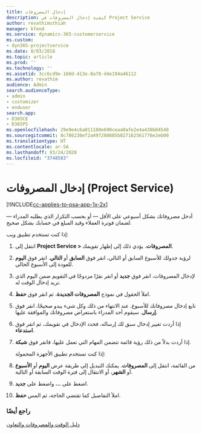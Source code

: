 ```yaml
---
title: إدخال المصروفات
description: كيفية إدخال المصروفات في Project Service
author: revathimuthiah
manager: kfend
ms.service: dynamics-365-customerservice
ms.custom:
- dyn365-projectservice
ms.date: 8/03/2018
ms.topic: article
ms.prod: ''
ms.technology: ''
ms.assetid: 3cc6cd9e-160d-413e-8a78-d4e194a46112
ms.author: revathim
audience: Admin
search.audienceType:
- admin
- customizer
- enduser
search.app:
- D365CE
- D365PS
ms.openlocfilehash: 29e9e4c6a011180e690ceaa0afe2e4a438b84548
ms.sourcegitcommit: 8c786230ef2a497280885b827162561776e2eb00
ms.translationtype: HT
ms.contentlocale: ar-SA
ms.lasthandoff: 03/24/2020
ms.locfileid: "3748583"
---
```

# <a name="enter-expenses-project-service"></a>إدخال المصروفات (Project Service)

[!INCLUDE[cc-applies-to-psa-app-1x-2x](../includes/cc-applies-to-psa-app-1x-2x.md)]

أدخل مصروفاتك بشكل أسبوعي على الأقل — أو بحسب التكرار الذي يطلبه المدراء — لضمان فوترة العملاء وقيد المبلغ في حسابك بشكل صحيح.  
  
 إذا كنت تستخدم تطبيق ويب:  
  
1. انتقل إلى **Project Service > المصروفات**. يؤدي ذلك إلى إظهار تقويمك.  
  
2. لرؤية جدولك للأسبوع السابق أو التالي، انقر فوق **السابق** أو **التالي**. انقر فوق **اليوم** للعودة إلى الأسبوع الحالي.  
  
3. لإدخال المصروفات، انقر فوق **جديد** أو انقر نقرًا مزدوجًا في التقويم ضمن اليوم الذي تريد إدخال الوقت له.  
  
4. املأ الحقول في نموذج **المصروفات الجديدة**، ثم انقر فوق **حفظ**.  
  
5. تابع إدخال مصروفاتك للأسبوع. عند الانتهاء من ذلك وكل شيء يبدو صحيحًا، انقر فوق **إرسال**. سيقوم أحد المدراء باستعراض مصروفاتك والموافقة عليها.  
  
6. إذا أردت تغيير إدخال سبق لك إرساله، فحدد الإدخال في تقويمك، ثم انقر فوق **استدعاء**.  
  
7. إذا أردت بدلاً من ذلك رؤية قائمة تتضمن المهام التي تعمل عليها، فانقر فوق **شبكة**.  
  
   إذا كنت تستخدم تطبيق الأجهزة المحمولة:  
  
8. من القائمة، انتقل إلى **المصروفات**.     يمكنك التبديل إلى طريقة عرض **اليوم** أو **الأسبوع** أو **الشهر**، أو الانتقال إلى فترة الوقت السابقة أو التالية.  
  
9. اضغط على **…** واضغط على **جديد**.  
  
10. املأ التفاصيل كما تقتضي الحاجة، ثم المس **حفظ**.  
  
### <a name="see-also"></a>راجع أيضًا  
 [دليل الوقت والمصروفات والتعاون](../project-service/time-expense-collaboration-guide.md)
